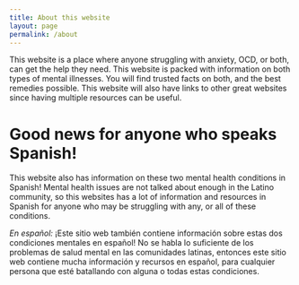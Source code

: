 ```yaml
---
title: About this website
layout: page
permalink: /about
---
```

This website is a place where anyone struggling with anxiety, OCD, or both, can get the help they need.
This website is packed with information on both types of mental illnesses. You will find trusted facts on
both, and the best remedies possible. This website will also have links to other great websites since
having multiple resources can be useful.


# Good news for anyone who speaks Spanish!

This website also has information on these two mental health conditions in Spanish! Mental health
issues are not talked about enough in the Latino community, so this websites has a lot of 
information and resources in Spanish for anyone who may be struggling with any, or all of these
conditions.

*En español:* ¡Este sitio web también contiene información sobre estas dos condiciones mentales en español!
No se habla lo suficiente de los problemas de salud mental en las comunidades latinas, entonces este sitio web
contiene mucha información y recursos en español, para cualquier persona que esté batallando con alguna o todas estas
condiciones.
